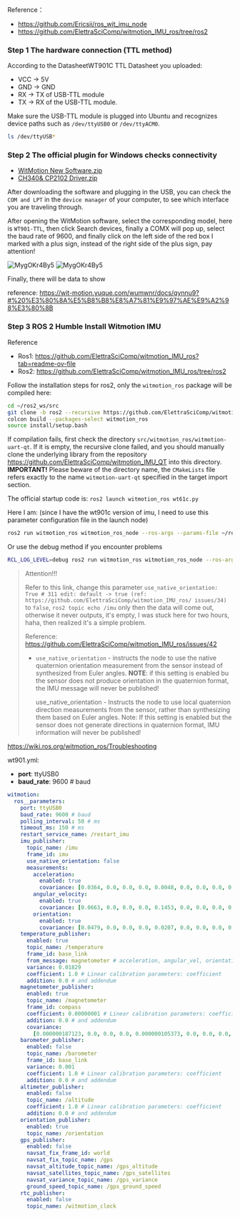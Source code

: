 Reference：

- https://github.com/Ericsii/ros_wit_imu_node
- https://github.com/ElettraSciComp/witmotion_IMU_ros/tree/ros2



### Step 1  The hardware connection (TTL method)

According to the DatasheetWT901C TTL Datasheet you uploaded:

- VCC → 5V
- GND → GND
- RX → TX of USB-TTL module
- TX → RX of the USB-TTL module.

Make sure the USB-TTL module is plugged into Ubuntu and recognizes device paths such as `/dev/ttyUSB0` or `/dev/ttyACM0`.

```bash
ls /dev/ttyUSB*
```



### Step 2 The official plugin for Windows checks connectivity

- [WitMotion New Software.zip](https://drive.google.com/drive/folders/1TLutidDBd_tDg5aTXgjvkz63OVt5_8ZZ)
- [CH340& CP2102 Driver.zip](https://drive.google.com/file/d/1JidopB42R9EsCzMAYC3Ya9eJ8JbHapRF/view?pli=1)

After downloading the software and plugging in the USB, you can check the `COM and LPT` in the `device manager` of your computer, to see which interface you are traveling through.

After opening the WitMotion software, select the corresponding model, here is `WT901-TTL`, then click Search devices, finally a COMX will pop up, select the baud rate of 9600, and finally click on the left side of the red box I marked with a plus sign, instead of the right side of the plus sign, pay attention!

![MygOKr4By5](https://github.com/user-attachments/assets/b0b84958-3d12-43fc-8cbf-b05fabc2154f)
![MygOKr4By5](./resources/images/MygOKr4By5.png)

Finally, there will be data to show

reference: https://wit-motion.yuque.com/wumwnr/docs/qynnu9?#%20%E3%80%8A%E5%B8%B8%E8%A7%81%E9%97%AE%E9%A2%98%E3%80%8B



### Step 3 ROS 2 Humble Install Witmotion IMU

Reference

- Ros1: https://github.com/ElettraSciComp/witmotion_IMU_ros?tab=readme-ov-file
- Ros2: https://github.com/ElettraSciComp/witmotion_IMU_ros/tree/ros2



Follow the installation steps for ros2, only the `witmotion_ros` package will be compiled here:

```bash
cd ~/ros2_ws/src
git clone -b ros2 --recursive https://github.com/ElettraSciComp/witmotion_IMU_ros.git witmotion_ros
colcon build --packages-select witmotion_ros
source install/setup.bash
```

If compilation fails, first check the directory `src/witmotion_ros/witmotion-uart-qt`. If it is empty, the recursive clone failed, and you should manually clone the underlying library from the repository https://github.com/ElettraSciComp/witmotion_IMU_QT into this directory. **IMPORTANT!** Please beware of the directory name, the `CMakeLists` file refers exactly to the name `witmotion-uart-qt` specified in the target import section.



The official startup code is: `ros2 launch witmotion_ros wt61c.py`

Here I am: (since I have the wt901c version of imu, I need to use this parameter configuration file in the launch node)

```bash
ros2 run witmotion_ros witmotion_ros_node --ros-args --params-file ~/ros2_ws/src/witmotion_ros/config/wt901.yml
```

Or use the debug method if you encounter problems

```bash
RCL_LOG_LEVEL=debug ros2 run witmotion_ros witmotion_ros_node --ros-args --params-file ~/ros2_ws/src/witmotion_ros/config/wt901.yml
```



> Attention!!!
>
> Refer to this link, change this parameter `use_native_orientation: True # 311 edit: default -> true (ref: https://github.com/ElettraSciComp/witmotion_IMU_ros/ issues/34)` to `false`, `ros2 topic echo /imu` only then the data will come out, otherwise it never outputs, it's empty, I was stuck here for two hours, haha, then realized it's a simple problem.
>
> Reference: https://github.com/ElettraSciComp/witmotion_IMU_ros/issues/42
>
> - `use_native_orientation` - instructs the node to use the native quaternion orientation measurement from the sensor instead of synthesized from Euler angles. **NOTE**: if this setting is enabled bu the sensor does not produce orientation in the quaternion format, the IMU message will never be published!
>
>   use_native_orientation - Instructs the node to use local quaternion direction measurements from the sensor, rather than synthesizing them based on Euler angles. Note: If this setting is enabled but the sensor does not generate directions in quaternion format, IMU information will never be published!



https://wiki.ros.org/witmotion_ros/Troubleshooting



wt901.yml:

- **port**: ttyUSB0
- **baud_rate**: 9600 # baud

```yml
witmotion:
  ros__parameters:
    port: ttyUSB0
    baud_rate: 9600 # baud
    polling_interval: 50 # ms
    timeout_ms: 150 # ms
    restart_service_name: /restart_imu
    imu_publisher:
      topic_name: /imu
      frame_id: imu
      use_native_orientation: false
      measurements:
        acceleration:
          enabled: true
          covariance: [0.0364, 0.0, 0.0, 0.0, 0.0048, 0.0, 0.0, 0.0, 0.0796]
        angular_velocity:
          enabled: true
          covariance: [0.0663, 0.0, 0.0, 0.0, 0.1453, 0.0, 0.0, 0.0, 0.0378]
        orientation:
          enabled: true
          covariance: [0.0479, 0.0, 0.0, 0.0, 0.0207, 0.0, 0.0, 0.0, 0.0041]
    temperature_publisher:
      enabled: true
      topic_name: /temperature
      frame_id: base_link
      from_message: magnetometer # acceleration, angular_vel, orientation, magnetometer
      variance: 0.01829
      coefficient: 1.0 # Linear calibration parameters: coefficient
      addition: 0.0 # and addendum
    magnetometer_publisher:
      enabled: true
      topic_name: /magnetometer
      frame_id: compass
      coefficient: 0.00000001 # Linear calibration parameters: coefficient
      addition: 0.0 # and addendum
      covariance:
        [0.000000187123, 0.0, 0.0, 0.0, 0.000000105373, 0.0, 0.0, 0.0, 0.000000165816]
    barometer_publisher:
      enabled: false
      topic_name: /barometer
      frame_id: base_link
      variance: 0.001
      coefficient: 1.0 # Linear calibration parameters: coefficient
      addition: 0.0 # and addendum
    altimeter_publisher:
      enabled: false
      topic_name: /altitude
      coefficient: 1.0 # Linear calibration parameters: coefficient
      addition: 0.0 # and addendum
    orientation_publisher:
      enabled: true
      topic_name: /orientation
    gps_publisher:
      enabled: false
      navsat_fix_frame_id: world
      navsat_fix_topic_name: /gps
      navsat_altitude_topic_name: /gps_altitude
      navsat_satellites_topic_name: /gps_satellites
      navsat_variance_topic_name: /gps_variance
      ground_speed_topic_name: /gps_ground_speed
    rtc_publisher:
      enabled: false
      topic_name: /witmotion_clock
```

